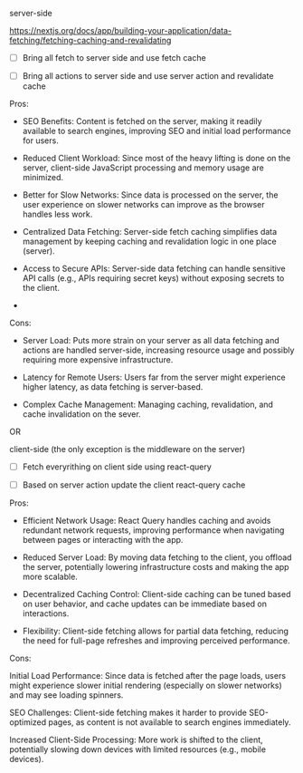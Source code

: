 server-side

https://nextjs.org/docs/app/building-your-application/data-fetching/fetching-caching-and-revalidating

- [ ] Bring all fetch to server side and use fetch cache

- [ ] Bring all actions to server side and use server action and revalidate cache

Pros:

- SEO Benefits: Content is fetched on the server, making it readily available to search engines, improving SEO and initial load performance for users.

- Reduced Client Workload: Since most of the heavy lifting is done on the server, client-side JavaScript processing and memory usage are minimized.

- Better for Slow Networks: Since data is processed on the server, the user experience on slower networks can improve as the browser handles less work.

- Centralized Data Fetching: Server-side fetch caching simplifies data management by keeping caching and revalidation logic in one place (server).

- Access to Secure APIs: Server-side data fetching can handle sensitive API calls (e.g., APIs requiring secret keys) without exposing secrets to the client.
- 
Cons:

- Server Load: Puts more strain on your server as all data fetching and actions are handled server-side, increasing resource usage and possibly requiring more expensive infrastructure.

- Latency for Remote Users: Users far from the server might experience higher latency, as data fetching is server-based.

- Complex Cache Management: Managing caching, revalidation, and cache invalidation on the sever.

OR

client-side (the only exception is the middleware on the server)

- [ ] Fetch everyrithing on client side using react-query

- [ ] Based on server action update the client react-query cache

Pros:

- Efficient Network Usage: React Query handles caching and avoids redundant network requests, improving performance when navigating between pages or interacting with the app.

- Reduced Server Load: By moving data fetching to the client, you offload the server, potentially lowering infrastructure costs and making the app more scalable.

- Decentralized Caching Control: Client-side caching can be tuned based on user behavior, and cache updates can be immediate based on interactions.

- Flexibility: Client-side fetching allows for partial data fetching, reducing the need for full-page refreshes and improving perceived performance.

Cons:

Initial Load Performance: Since data is fetched after the page loads, users might experience slower initial rendering (especially on slower networks) and may see loading spinners.

SEO Challenges: Client-side fetching makes it harder to provide SEO-optimized pages, as content is not available to search engines immediately.

Increased Client-Side Processing: More work is shifted to the client, potentially slowing down devices with limited resources (e.g., mobile devices).
